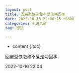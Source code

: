 ```yaml
---
layout: post
title: 回避型依恋和不爱是两回事
date: 2022-10-16 22:06:25 +0800
categories: 七说八道
tag: 想法

---
```


* content
{:toc}




回避型依恋和不爱是两回事

2022-10-16 22:04